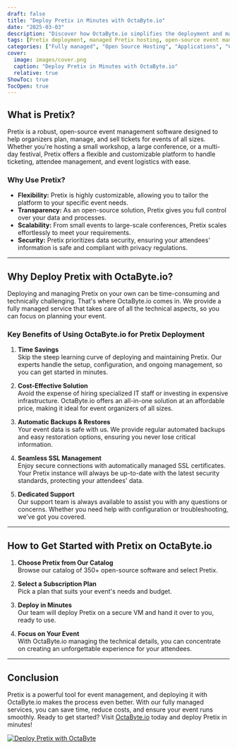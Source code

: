 ```yaml
---
draft: false
title: "Deploy Pretix in Minutes with OctaByte.io"
date: "2025-03-03"
description: "Discover how OctaByte.io simplifies the deployment and management of Pretix, a powerful open-source event management software. Save time, reduce costs, and enjoy seamless event planning with our fully managed services."
tags: [Pretix deployment, managed Pretix hosting, open-source event management, OctaByte, event planning software, managed open-source services, Pretix benefits, automated SSL, automatic backups, cost-effective Pretix hosting]
categories: ["Fully managed", "Open Source Hosting", "Applications", "Crm Erp", "Pretix"]
cover:
  image: images/cover.png
  caption: "Deploy Pretix in Minutes with OctaByte.io"
  relative: true
ShowToc: true
TocOpen: true
---
```



## What is Pretix?

Pretix is a robust, open-source event management software designed to help organizers plan, manage, and sell tickets for events of all sizes. Whether you're hosting a small workshop, a large conference, or a multi-day festival, Pretix offers a flexible and customizable platform to handle ticketing, attendee management, and event logistics with ease.

### Why Use Pretix?

- **Flexibility:** Pretix is highly customizable, allowing you to tailor the platform to your specific event needs.
- **Transparency:** As an open-source solution, Pretix gives you full control over your data and processes.
- **Scalability:** From small events to large-scale conferences, Pretix scales effortlessly to meet your requirements.
- **Security:** Pretix prioritizes data security, ensuring your attendees' information is safe and compliant with privacy regulations.

---

## Why Deploy Pretix with OctaByte.io?

Deploying and managing Pretix on your own can be time-consuming and technically challenging. That's where OctaByte.io comes in. We provide a fully managed service that takes care of all the technical aspects, so you can focus on planning your event.

### Key Benefits of Using OctaByte.io for Pretix Deployment

1. **Time Savings**  
   Skip the steep learning curve of deploying and maintaining Pretix. Our experts handle the setup, configuration, and ongoing management, so you can get started in minutes.

2. **Cost-Effective Solution**  
   Avoid the expense of hiring specialized IT staff or investing in expensive infrastructure. OctaByte.io offers an all-in-one solution at an affordable price, making it ideal for event organizers of all sizes.

3. **Automatic Backups & Restores**  
   Your event data is safe with us. We provide regular automated backups and easy restoration options, ensuring you never lose critical information.

4. **Seamless SSL Management**  
   Enjoy secure connections with automatically managed SSL certificates. Your Pretix instance will always be up-to-date with the latest security standards, protecting your attendees' data.

5. **Dedicated Support**  
   Our support team is always available to assist you with any questions or concerns. Whether you need help with configuration or troubleshooting, we’ve got you covered.

---

## How to Get Started with Pretix on OctaByte.io

1. **Choose Pretix from Our Catalog**  
   Browse our catalog of 350+ open-source software and select Pretix.

2. **Select a Subscription Plan**  
   Pick a plan that suits your event's needs and budget.

3. **Deploy in Minutes**  
   Our team will deploy Pretix on a secure VM and hand it over to you, ready to use.

4. **Focus on Your Event**  
   With OctaByte.io managing the technical details, you can concentrate on creating an unforgettable experience for your attendees.

---

## Conclusion

Pretix is a powerful tool for event management, and deploying it with OctaByte.io makes the process even better. With our fully managed services, you can save time, reduce costs, and ensure your event runs smoothly. Ready to get started? Visit [OctaByte.io](https://octabyte.io) today and deploy Pretix in minutes!

[![Deploy Pretix with OctaByte](/images/deploy-on-octabyte.png)](https://octabyte.io/fully-managed-open-source-services/applications/crm-erp/pretix)